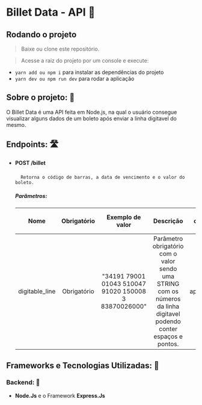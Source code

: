 # Billet Data - API 💸

## Rodando o projeto

> Baixe ou clone este repositório.

> Acesse a raiz do projeto por um console e execute:

- `yarn add ou npm i` para instalar as dependências do projeto
- `yarn dev ou npm run dev` para rodar a aplicação

## Sobre o projeto: 📃

O Billet Data é uma API feita em Node.js, na qual o usuário consegue visualizar alguns dados de um boleto após enviar a linha digitavel do mesmo.

## Endpoints: 🛣️

- #### POST /billet
    #####
        Retorna o código de barras, a data de vencimento e o valor do boleto.
    ##### Parâmetros:
    | Nome  | Obrigatório  |  Exemplo de valor |  Descrição | Tipo de conteúdo do parâmetro |
    |:---:|:---:|:---:|:---:|:---:|
    | digitable_line  | Obrigatório  | "34191 79001 01043 510047 91020 150008 3 83870026000"  |  Parâmetro obrigatório com o valor sendo uma STRING com os números da linha digitavel podendo conter espaços e pontos. | application/json

## Frameworks e Tecnologias Utilizadas: 🌌

### Backend: 💾

- <strong>Node.Js</strong> e o Framework <strong>Express.Js</strong>